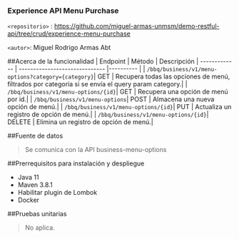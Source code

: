### Experience API Menu Purchase
`<repositorio>` : <https://github.com/miguel-armas-unmsm/demo-restful-api/tree/crud/experience-menu-purchase>

`<autor>`: Miguel Rodrigo Armas Abt

##Acerca de la funcionalidad
| Endpoint | Método | Descripción
| ------------- | ------------------------------ |---------- |
| `/bbq/business/v1/menu-options?category={category}`| GET | Recupera todas las opciones de menú, filtrados por categoría si se envía el query param category.|
| `/bbq/business/v1/menu-options/{id}`| GET | Recupera una opción de menú por id.|
| `/bbq/business/v1/menu-options`| POST | Almacena una nueva opción de menú.|
| `/bbq/business/v1/menu-options/{id}`| PUT | Actualiza un registro de opción de menú.|
| `/bbq/business/v1/menu-options/{id}`| DELETE | Elimina un registro de opción de menú.|

##Fuente de datos
> Se comunica con la API business-menu-options

##Prerrequisitos para instalación y despliegue
* Java 11
* Maven 3.8.1
* Habilitar plugin de Lombok
* Docker

##Pruebas unitarias
> No aplica.